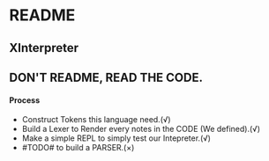 # README

## XInterpreter

## DON'T README, READ THE CODE.

#### Process
 - Construct Tokens this language need.(√)
 - Build a Lexer to Render every notes in the CODE (We defined).(√)
 - Make a simple REPL to simply test our Intepreter.(√)
 - #TODO# to build a PARSER.(×)